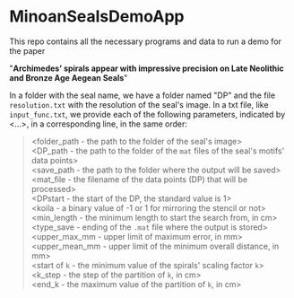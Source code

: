 # MinoanSealsDemoApp
 This repo contains all the necessary programs and data to run a demo for the paper

"**Archimedes’ spirals appear with impressive precision on Late Neolithic and Bronze Age Aegean Seals**"

In a folder with the seal name, we have a folder named "DP" and the file `resolution.txt` with the resolution of the seal's image. In a txt file, like `input_func.txt`, we provide each of the following parameters, indicated by <...>, in a corresponding line, in the same order:

><folder_path - the path to the folder of the seal's image>\
><DP_path - the path to the folder of the `mat` files of the seal's motifs' data points>\
><save_path - the path to the folder where the output will be saved>\
><mat_file - the filename of the data points (DP) that will be processed>\
><DPstart - the start of the DP, the standard value is 1>\
><koila - a binary value of -1 or 1 for mirroring the stencil or not>\
><min_length - the minimum length to start the search from, in cm>\
><type_save - ending of the `.mat` file where the output is stored>\
><upper_max_mm - upper limit of maximum error, in mm>\
><upper_mean_mm - upper limit of the minimum overall distance, in mm>\
><start of `k` - the minimum value of the spirals' scaling factor `k`>\
><k_step - the step of the partition of `k`, in cm>\
><end_k - the maximum value of the partition of `k`, in cm>
